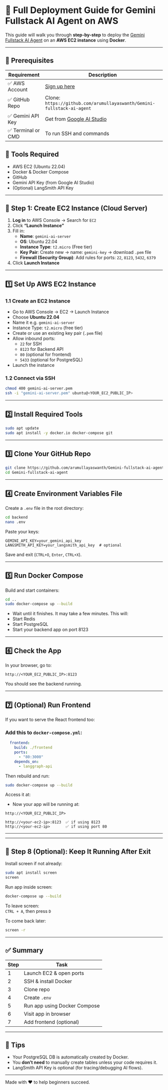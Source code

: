 

# 🚀 Full Deployment Guide for Gemini Fullstack AI Agent on AWS


This guide will walk you through **step-by-step** to deploy the [Gemini Fullstack AI Agent](https://github.com/arumullayaswanth/Gemini-fullstack-ai-agent) on an **AWS EC2 instance** using **Docker**.

---

## 🧰 Prerequisites

| Requirement | Description |
|-------------|-------------|
| ✅ AWS Account | [Sign up here](https://aws.amazon.com) |
| ✅ GitHub Repo | Clone: `https://github.com/arumullayaswanth/Gemini-fullstack-ai-agent` |
| ✅ Gemini API Key | Get from [Google AI Studio](https://aistudio.google.com/app/apikey) |
| ✅ Terminal or CMD | To run SSH and commands |

## 🧰 Tools Required
- AWS EC2 (Ubuntu 22.04)
- Docker & Docker Compose
- GitHub
- Gemini API Key (from Google AI Studio)
- (Optional) LangSmith API Key

---

## 🧱 Step 1: Create EC2 Instance (Cloud Server)

1. **Log in** to AWS Console → Search for `EC2`
2. Click **“Launch Instance”**
3. Fill in:
   - **Name**: `gemini-ai-server`
   - **OS**: Ubuntu 22.04
   - **Instance Type**: `t2.micro` (Free tier)
   - **Key Pair**: Create new → name: `gemini-key` → download `.pem` file
   - **Firewall (Security Group)**: Add rules for ports: `22`, `8123`, `5432`, `6379`
4. Click **Launch Instance**

---


## 1️⃣ Set Up AWS EC2 Instance

### 1.1 Create an EC2 Instance
- Go to AWS Console → EC2 → Launch Instance
- Choose **Ubuntu 22.04**
- Name it e.g. `gemini-ai-server`
- Instance Type: `t2.micro` (free tier)
- Create or use an existing key pair (`.pem` file)
- Allow inbound ports:
  - `22` for SSH
  - `8123` for Backend API
  - `80` (optional for frontend)
  - `5433` (optional for PostgreSQL)
- Launch the instance

### 1.2 Connect via SSH
```bash
chmod 400 gemini-ai-server.pem
ssh -i "gemini-ai-server.pem" ubuntu@<YOUR_EC2_PUBLIC_IP>
```

---

## 2️⃣ Install Required Tools

```bash
sudo apt update
sudo apt install -y docker.io docker-compose git
```

---

## 3️⃣ Clone Your GitHub Repo

```bash
git clone https://github.com/arumullayaswanth/Gemini-fullstack-ai-agent.git
cd Gemini-fullstack-ai-agent
```

---

## 4️⃣ Create Environment Variables File

Create a `.env` file in the root directory:

```bash
cd backend
nano .env
```

Paste your keys:

```env
GEMINI_API_KEY=your_gemini_api_key
LANGSMITH_API_KEY=your_langsmith_api_key  # optional
```

Save and exit (`CTRL+O`, `Enter`, `CTRL+X`).

---

## 5️⃣ Run Docker Compose

Build and start containers:

```bash
cd ..
sudo docker-compose up --build
```
- Wait until it finishes. It may take a few minutes.
This will:
- Start Redis
- Start PostgreSQL
- Start your backend app on port 8123

---

## 6️⃣ Check the App

In your browser, go to:

```
http://<YOUR_EC2_PUBLIC_IP>:8123
```

You should see the backend running.

---

## 7️⃣ (Optional) Run Frontend

If you want to serve the React frontend too:

### Add this to `docker-compose.yml`:
```yaml
  frontend:
    build: ./frontend
    ports:
      - "80:3000"
    depends_on:
      - langgraph-api
```

Then rebuild and run:
```bash
sudo docker-compose up --build
```

Access it at:
- Now your app will be running at:
```
http://<YOUR_EC2_PUBLIC_IP>

http://<your-ec2-ip>:8123  ✅ if using 8123
http://<your-ec2-ip>       ✅ if using port 80

```



---

---

## 🎯 Step 8 (Optional): Keep It Running After Exit

Install screen if not already:

```bash
sudo apt install screen
screen
```

Run app inside screen:

```bash
docker-compose up --build
```

To leave screen:  
`CTRL + A`, then press `D`

To come back later:

```bash
screen -r
```

---

## ✅ Summary

| Step | Task |
|------|------|
| 1 | Launch EC2 & open ports |
| 2 | SSH & install Docker |
| 3 | Clone repo |
| 4 | Create `.env` |
| 5 | Run app using Docker Compose |
| 6 | Visit app in browser |
| 7 | Add frontend (optional) |

---

## 🔑 Tips
- Your PostgreSQL DB is automatically created by Docker.
- You **don’t need** to manually create tables unless your code requires it.
- LangSmith API Key is optional (for tracing/debugging AI flows).

---

Made with ❤️ to help beginners succeed.
